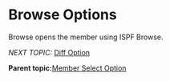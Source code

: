 # Browse Options

Browse opens the member using ISPF Browse.

*NEXT TOPIC:* [Diff Option](r_diff_option.md)

**Parent topic:**[Member Select Option](r_member_select_option.md)

